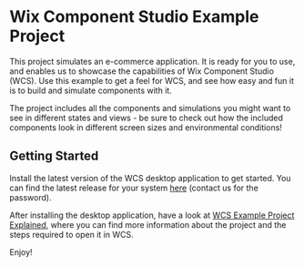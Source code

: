 # Wix Component Studio Example Project

This project simulates an e-commerce application. It is ready for you to use, and enables us to showcase the capabilities of Wix Component Studio (WCS). Use this example to get a feel for WCS, and see how easy and fun it is to build and simulate components with it.

The project includes all the components and simulations you might want to see in different states and views - be sure to check out how the included components look in different screen sizes and environmental conditions!

## Getting Started

Install the latest version of the WCS desktop application to get started. You can find the latest release for your system [here](https://www.wixcomponentstudio.com) (contact us for the password).

After installing the desktop application, have a look at [WCS Example Project Explained](https://component-studio.wixanswers.com/en/article/wcs-example-project-explained), where you can find more information about the project and the steps required to open it in WCS.

Enjoy!
